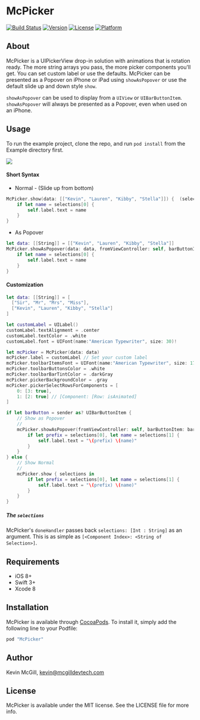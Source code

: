 # McPicker
[![Build Status](https://travis-ci.org/kmcgill88/McPicker-iOS.svg?branch=master)](https://travis-ci.org/kmcgill88/McPicker-iOS)
[![Version](https://img.shields.io/cocoapods/v/McPicker.svg?style=flat)](http://cocoapods.org/pods/McPicker)
[![License](https://img.shields.io/cocoapods/l/McPicker.svg?style=flat)](http://cocoapods.org/pods/McPicker)
[![Platform](https://img.shields.io/cocoapods/p/McPicker.svg?style=flat)](http://cocoapods.org/pods/McPicker)

## About
McPicker is a UIPickerView drop-in solution with animations that is rotation ready. The more string arrays you pass, the more picker components you'll get. You can set custom label or use the defaults. McPicker can be presented as a Popover on iPhone or iPad using `showAsPopover` or use the default slide up and down style `show`.

`showAsPopover` can be used to display from a `UIView` or `UIBarButtonItem`. `showAsPopover` will always be presented as a Popover, even when used on an iPhone.

## Usage
To run the example project, clone the repo, and run `pod install` from the Example directory first.

![](http://mcgilldevtech.com/img/github/mcpicker/mcpicker-0.3.0-ios.gif)

#### Short Syntax
- Normal - (Slide up from bottom)
```swift
McPicker.show(data: [["Kevin", "Lauren", "Kibby", "Stella"]]) {  (selections: [Int : String]) -> Void in
    if let name = selections[0] {
        self.label.text = name
    }
}
```
- As Popover
```swift
let data: [[String]] = [["Kevin", "Lauren", "Kibby", "Stella"]]
McPicker.showAsPopover(data: data, fromViewController: self, barButtonItem: sender) { (selections: [Int : String]) -> Void in
    if let name = selections[0] {
        self.label.text = name
    }
}
```

#### Customization
```swift
let data: [[String]] = [
  ["Sir", "Mr", "Mrs", "Miss"],
  ["Kevin", "Lauren", "Kibby", "Stella"]
]

let customLabel = UILabel()
customLabel.textAlignment = .center
customLabel.textColor = .white
customLabel.font = UIFont(name:"American Typewriter", size: 30)!

let mcPicker = McPicker(data: data)
mcPicker.label = customLabel // Set your custom label
mcPicker.toolbarItemsFont = UIFont(name:"American Typewriter", size: 17)!
mcPicker.toolbarButtonsColor = .white
mcPicker.toolbarBarTintColor = .darkGray
mcPicker.pickerBackgroundColor = .gray
mcPicker.pickerSelectRowsForComponents = [
    0: [3: true],
    1: [2: true] // [Component: [Row: isAnimated]
]

if let barButton = sender as? UIBarButtonItem {
    // Show as Popover
    //
    mcPicker.showAsPopover(fromViewController: self, barButtonItem: barButton) { (selections: [Int : String]) -> Void in
        if let prefix = selections[0], let name = selections[1] {
            self.label.text = "\(prefix) \(name)"
        }
    }
} else {
    // Show Normal
    //
    mcPicker.show { selections in
        if let prefix = selections[0], let name = selections[1] {
            self.label.text = "\(prefix) \(name)"
        }
    }
}
```

##### The `selections`
McPicker's `doneHandler` passes back `selections: [Int : String]` as an argument. This is as simple as `[<Component Index>: <String of Selection>]`.

## Requirements
- iOS 8+
- Swift 3+
- Xcode 8

## Installation

McPicker is available through [CocoaPods](http://cocoapods.org). To install
it, simply add the following line to your Podfile:

```ruby
pod "McPicker"
```

## Author

Kevin McGill, kevin@mcgilldevtech.com

## License

McPicker is available under the MIT license. See the LICENSE file for more info.
